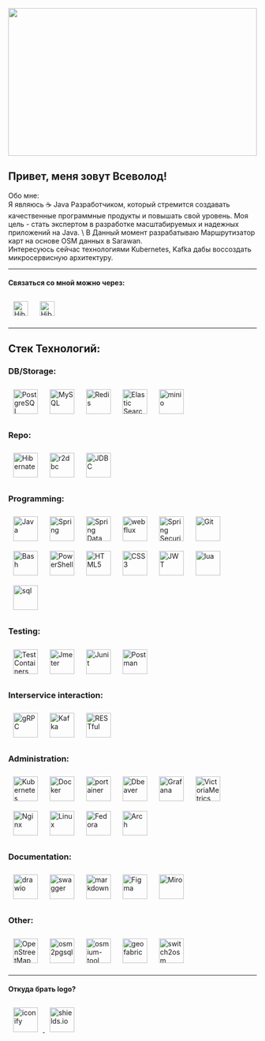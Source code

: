 <img src="https://github.com/user-attachments/assets/09570625-c7ba-47e4-8887-82dda9bc99db" width="100%" height="300px">
<!-- ![DR4BP4M](https://github.com/user-attachments/assets/489ef862-e1ae-4d7a-80da-fdbaa10a25b0) -->

## Привет, меня зовут Всеволод! 

Обо мне: \
Я являюсь ☕ Java Разработчиком, который стремится создавать качественные программные продукты и повышать свой уровень. Моя цель - стать экспертом в разработке масштабируемых и надежных приложений на Java. \ 
В Данный момент разрабатываю Маршрутизатор карт на основе OSM данных в Sarawan. \
Интересуюсь сейчас технологиями Kubernetes, Kafka дабы воссоздать микросервисную архитектуру.

---
#### Связаться со мной можно через:

<a href="https://t.me/EosReign" target="_blank"><img style="margin: 10px" src="https://img.shields.io/badge/EosReign-grey?style=for-the-badge&logo=telegram&logoSize=auto" alt="Hibernate" height="30" /></a>
<a href="mailto:vsevolod_sol@mail.ru" target="_blank"><img style="margin: 10px" src="https://img.shields.io/badge/vsevolod__sol@mail.ru-2d47d4?style=for-the-badge&logo=Mail.Ru&logoColor=eb811e&logoSize=auto" alt="Hibernate" height="30" /></a>

---
## Стек Технологий:

### DB/Storage:
<div>
  <a href="https://www.postgresql.org/" target="_blank"><img style="margin: 10px" src="https://profilinator.rishav.dev/skills-assets/postgresql-original-wordmark.svg" alt="PostgreSQL" height="50" /></a>
  <a href="https://www.mysql.com/" target="_blank"><img style="margin: 10px" src="https://profilinator.rishav.dev/skills-assets/mysql-original-wordmark.svg" alt="MySQL" height="50" /></a>  
  <a href="https://redis.io/" target="_blank"><img style="margin: 10px" src="https://profilinator.rishav.dev/skills-assets/redis-original-wordmark.svg" alt="Redis" height="50" /></a>  
  <a href="https://www.elastic.co/" target="_blank"><img style="margin: 10px" src="https://profilinator.rishav.dev/skills-assets/elasticsearch.png" alt="Elastic Search" height="50" /></a> 
  <a href="https://min.io/" target="_blank"><img style="margin: 10px" src="https://github.com/user-attachments/assets/02a74a89-8751-4496-9300-4ef76aee1e51" alt="minio" height="50" /></a> 
</div>

### Repo:
<div>
  <a href="https://hibernate.org/" target="_blank"><img style="margin: 10px" src="https://www.vectorlogo.zone/logos/hibernate/hibernate-icon.svg" alt="Hibernate" height="50" /></a> 
  <a href="https://r2dbc.io/" target="_blank"><img style="margin: 10px" src="https://r2dbc.io/images/PVLG-R2DBC-Icon-RGB.png" alt="r2dbc" height="50" /></a>
  <a href="https://docs.oracle.com/javase/8/docs/technotes/guides/jdbc/" target="_blank"><img style="margin: 10px" src="https://v2.openhab.org/logos/jdbc.png" alt="JDBC" height="50" /></a>
</div>

### Programming:
<div>
  <a href="https://www.java.com/" target="_blank"><img style="margin: 10px" src="https://profilinator.rishav.dev/skills-assets/java-original-wordmark.svg" alt="Java" height="50" /></a> 
  <a href="https://docs.spring.io/spring-framework/docs/3.0.x/reference/expressions.html#:~:text=The%20Spring%20Expression%20Language%20(SpEL,and%20basic%20string%20templating%20functionality." target="_blank"><img style="margin: 10px" src="https://profilinator.rishav.dev/skills-assets/springio-icon.svg" alt="Spring" height="50" /></a>  
  <a href="https://spring.io/projects/spring-data" target="_blank"><img style="margin: 10px" src="https://huongdanjava.com/wp-content/uploads/2018/01/spring-data.png" alt="Spring Data" height="50" /></a>  
  <a href="https://docs.spring.io/spring-framework/reference/web/webflux.html" target="_blank"><img style="margin: 10px" src="https://www.ivankrizsan.se/wp-content/uploads/2019/12/spring_webflux_logo.png" alt="webflux" height="50" /></a>
  <a href="https://spring.io/projects/spring-security" target="_blank"><img style="margin: 10px" src="https://github.com/user-attachments/assets/cd31be45-7e7f-4358-bd1f-627fe9de7d1f" alt="Spring Security" height="50" /></a>  
  <a href="https://github.com/" target="_blank"><img style="margin: 10px" src="https://profilinator.rishav.dev/skills-assets/git-scm-icon.svg" alt="Git" height="50" /></a>  
  <a href="https://www.gnu.org/software/bash/" target="_blank"><img style="margin: 10px" src="https://github.com/user-attachments/assets/1fc9b415-407b-429e-a762-77d33dd72453" alt="Bash" height="50" /></a> 
  <a href="https://docs.microsoft.com/en-us/powershell/" target="_blank"><img style="margin: 10px" src="https://profilinator.rishav.dev/skills-assets/powershell.png" alt="PowerShell" height="50" /></a>
  <a href="https://en.wikipedia.org/wiki/HTML5" target="_blank"><img style="margin: 10px" src="https://profilinator.rishav.dev/skills-assets/html5-original-wordmark.svg" alt="HTML5" height="50" /></a>  
  <a href="https://www.w3schools.com/css/" target="_blank"><img style="margin: 10px" src="https://profilinator.rishav.dev/skills-assets/css3-original-wordmark.svg" alt="CSS3" height="50" /></a>
  <a href="https://jwt.io/" target="_blank"><img style="margin: 10px" src="https://github.com/user-attachments/assets/024671b4-92ce-434c-a86c-e1f4a12159bb" alt="JWT" height="50" /></a>
  <a href="https://www.lua.org/" target="_blank"><img style="margin: 10px" src="https://github.com/user-attachments/assets/6d0a57e0-cc03-4b97-b379-5c934345ca0d" alt="lua" height="50" /></a>  
  <a href="https://ru.wikipedia.org/wiki/SQL" target="_blank"><img style="margin: 10px" src="https://github.com/user-attachments/assets/36c00784-8254-47a2-88b7-d2d0f8fa98dd" alt="sql" height="50" /></a>  
</div>

### Testing:
<div>
  <a href="https://testcontainers.com/" target="_blank"><img style="margin: 10px" src="https://avatars.githubusercontent.com/u/13393021?s=200&v=4" alt="TestContainers" height="50" /></a>
  <a href="https://jmeter.apache.org/" target="_blank"><img style="margin: 10px" src="https://github.com/user-attachments/assets/a6cc8d92-8817-4242-8a5a-3f8cbda852cf" alt="Jmeter" height="50" /></a>
  <a href="https://junit.org/junit5/" target="_blank"><img style="margin: 10px" src="https://github.com/user-attachments/assets/8085056e-f16e-4f1f-a28f-66f3d41c5e3b" alt="Junit" height="50" /></a>  
  <a href="https://www.postman.com/" target="_blank"><img style="margin: 10px" src="https://github.com/user-attachments/assets/d3015d84-39bb-444a-b454-38c3ccdcc858" alt="Postman" height="50" /></a>  
</div>

### Interservice interaction:
<div>
  <a href="https://grpc.io/" target="_blank"><img style="margin: 10px" src="https://www.vectorlogo.zone/logos/grpcio/grpcio-icon.svg" alt="gRPC" height="50" /></a>
  <a href="https://kafka.apache.org/" target="_blank"><img style="margin: 10px" src="https://github.com/user-attachments/assets/04781713-aced-4652-8ec6-9b3b244dd29e" alt="Kafka" height="50" /></a>
  <a href="https://en.wikipedia.org/wiki/REST" target="_blank"><img style="margin: 10px" src="https://www.opc-router.com/wp-content/uploads/2020/04/icon_rest_webservice_600x400px.png" alt="RESTful" height="50" /></a>  
</div>

### Administration:
<div>
  <a href="https://kubernetes.io/" target="_blank"><img style="margin: 10px" src="https://profilinator.rishav.dev/skills-assets/kubernetes-icon.svg" alt="Kubernetes" height="50" /></a> 
  <a href="https://www.docker.com/" target="_blank"><img style="margin: 10px" src="https://profilinator.rishav.dev/skills-assets/docker-original-wordmark.svg" alt="Docker" height="50" /></a> 
  <a href="https://www.portainer.io/" target="_blank"><img style="margin: 10px" src="https://github.com/user-attachments/assets/c1968824-840f-4c2a-b7cf-144258747077" alt="portainer" height="50" /></a>  
  <a href="https://dbeaver.io/" target="_blank"><img style="margin: 10px" src="https://github.com/user-attachments/assets/3b9b35a0-b2f6-4c01-9002-4064171bc688" alt="Dbeaver" height="50" /></a>  
  <a href="https://grafana.com/" target="_blank"><img style="margin: 10px" src="https://upload.wikimedia.org/wikipedia/commons/a/a1/Grafana_logo.svg" alt="Grafana" height="50" /></a>
  <a href="https://victoriametrics.com/" target="_blank"><img style="margin: 10px" src="https://github.com/user-attachments/assets/338a0b1a-ecf3-4a94-ba72-6fce74185c76" alt="VictoriaMetrics" height="50" /></a>
  <a href="https://nginx.org/ru/" target="_blank"><img style="margin: 10px" src="https://www.vectorlogo.zone/logos/nginx/nginx-icon.svg" alt="Nginx" height="50" /><a/>
  <a href="https://www.linux.org/" target="_blank"><img style="margin: 10px" src="https://github.com/user-attachments/assets/2ee8d67a-37c7-4cf8-911b-dfa654aa4fa9" alt="Linux" height="50" /></a> 
  <a href="https://fedoraproject.org/" target="_blank"><img style="margin: 10px" src="https://github.com/user-attachments/assets/378a8bf4-2e56-451b-9b60-572777df0a8c" alt="Fedora" height="50" /></a>  
  <a href="https://archlinux.org/" target="_blank"><img style="margin: 10px" src="https://github.com/user-attachments/assets/4c99386a-7113-408c-9452-0f4a07370969" alt="Arch" height="50" /></a>  
</div>

### Documentation:
<div>
  <a href="https://www.drawio.com/" target="_blank"><img style="margin: 10px" src="https://github.com/user-attachments/assets/eb29a7e5-f4ba-45ba-bc36-7c14c7711d1d" alt="drawio" height="50" /></a>
  <a href="https://swagger.io/" target="_blank"><img style="margin: 10px" src="https://github.com/user-attachments/assets/538f8073-ac57-4143-8349-73b20fe6ef06" alt="swagger" height="50" /></a>
  <a href="https://www.markdownguide.org/getting-started/" target="_blank"><img style="margin: 10px" src="https://github.com/user-attachments/assets/bb97cc80-2ad3-4ea5-adaa-97ce9f32bb87" alt="markdown" height="50" /></a> 
  <a href="https://www.figma.com" target="_blank"><img style="margin: 10px" src="https://github.com/user-attachments/assets/8618e961-2e50-4972-9f4b-d880615897ae" alt="Figma" height="50" /></a>  
  <a href="https://miro.com/ru/" target="_blank"><img style="margin: 10px" src="https://github.com/user-attachments/assets/d1df04c8-17b9-4482-b69c-59104de155fc" alt="Miro" height="50" /></a>  
</div>

### Other:
<div>
  <a href="https://www.openstreetmap.org/" target="_blank"><img style="margin: 10px" src="https://github.com/user-attachments/assets/f2996360-0b98-4965-9017-6d9c2f977f71" alt="OpenStreetMap" height="50" /></a>  
  <a href="https://osm2pgsql.org/doc/manual.html" target="_blank"><img style="margin: 10px" src="https://osm2pgsql.org/img/logo.png" alt="osm2pgsql" height="50" /></a>  
  <a href="https://osmcode.org/osmium-tool/" target="_blank"><img style="margin: 10px" src="https://osmcode.org/img/logo-osmium-tool.svg" alt="osmium-tool" height="50" /></a>  
  <a href="https://www.geofabrik.de/" target="_blank"><img style="margin: 10px" src="https://www.geofabrik.de/img/gG72-white.png" alt="geofabric" height="50" /></a>  
  <a href="https://switch2osm.org/serving-tiles/using-a-docker-container/" target="_blank"><img style="margin: 10px" src="https://switch2osm.org/" alt="switch2osm" height="50" /></a>  
</div>

---
#### Откуда брать logo?
<div>
  <a href="https://icon-sets.iconify.design/simple-icons/iconify/" target="_blank"><img style="margin: 10px" src="https://github.com/user-attachments/assets/0bdb939c-4832-4bc3-9ce6-069a121cac2a" alt="iconify" height="50" /> </a>  
  <a href="https://shields.io/" target="_blank"><img style="margin: 10px" src="https://shields.io/img/logo.png" alt="shields.io" height="50" /> </a>  
</div>
